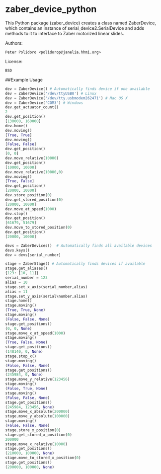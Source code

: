 zaber_device_python
===================

This Python package (zaber\_device) creates a class named ZaberDevice,
which contains an instance of serial\_device2.SerialDevice and adds
methods to it to interface to Zaber motorized linear slides.

Authors:

    Peter Polidoro <polidorop@janelia.hhmi.org>

License:

    BSD

##Example Usage

```python
dev = ZaberDevice() # Automatically finds device if one available
dev = ZaberDevice('/dev/ttyUSB0') # Linux
dev = ZaberDevice('/dev/tty.usbmodem262471') # Mac OS X
dev = ZaberDevice('COM3') # Windows
dev.get_actuator_count()
2
dev.get_position()
[130000, 160000]
dev.home()
dev.moving()
[True, True]
dev.moving()
[False, False]
dev.get_position()
[0, 0]
dev.move_relative(10000)
dev.get_position()
[10000, 10000]
dev.move_relative(10000,0)
dev.moving()
[True, False]
dev.get_position()
[20000, 10000]
dev.store_position(0)
dev.get_stored_position(0)
[20000, 10000]
dev.move_at_speed(1000)
dev.stop()
dev.get_position()
[61679, 51679]
dev.move_to_stored_position(0)
dev.get_position()
[20000, 10000]
```

```python
devs = ZaberDevices()  # Automatically finds all available devices
devs.keys()
dev = devs[serial_number]
```

```python
stage = ZaberStage() # Automatically finds devices if available
stage.get_aliases()
{123: [10, 11]}
serial_number = 123
alias = 10
stage.set_x_axis(serial_number,alias)
alias = 11
stage.set_y_axis(serial\number,alias)
stage.home()
stage.moving()
(True, True, None)
stage.moving()
(False, False, None)
stage.get_positions()
(0, 0, None)
stage.move_x_at_speed(1000)
stage.moving()
(True, False, None)
stage.get_positions()
(148140, 0, None)
stage.stop_x()
stage.moving()
(False, False, None)
stage.get_positions()
(245984, 0, None)
stage.move_y_relative(123456)
stage.moving()
(False, True, None)
stage.moving()
(False, False, None)
stage.get_positions()
(245984, 123456, None)
stage.move_x_absolute(200000)
stage.move_y_absolute(100000)
stage.moving()
(False, False, None)
stage.store_x_position(0)
stage.get_stored_x_position(0)
200000
stage.move_x_relative(10000)
stage.get_positions()
(210000, 100000, None)
stage.move_to_stored_x_position(0)
stage.get_positions()
(200000, 100000, None)
```
